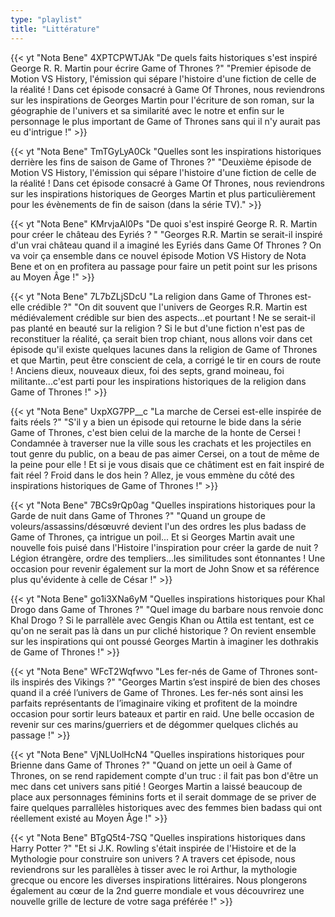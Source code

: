 ```yaml
---
type: "playlist"
title: "Littérature"
---
```



{{< yt "Nota Bene" 4XPTCPWTJAk "De quels faits historiques s'est inspiré George R. R. Martin pour écrire Game of Thrones ?" "Premier épisode de Motion VS History, l'émission qui sépare l'histoire d'une fiction de celle de la réalité ! Dans cet épisode consacré à Game Of Thrones, nous reviendrons sur les inspirations de Georges Martin pour l'écriture de son roman, sur la géographie de l'univers et sa similarité avec le notre et enfin sur le personnage le plus important de Game of Thrones sans qui il n'y aurait pas eu d'intrigue !" >}}

{{< yt "Nota Bene" TmTGyLyA0Ck "Quelles sont les inspirations historiques derrière les fins de saison de Game of Thrones ?" "Deuxième épisode de Motion VS History, l'émission qui sépare l'histoire d'une fiction de celle de la réalité ! Dans cet épisode consacré à Game Of Thrones, nous reviendrons sur les inspirations historiques de Georges Martin et plus particulièrement pour les évènements de fin de saison (dans la série TV)." >}}

{{< yt "Nota Bene" KMrvjaAl0Ps "De quoi s'est inspiré George R. R. Martin pour créer le château des Eyriés ? " "Georges R.R. Martin se serait-il inspiré d'un vrai château quand il a imaginé les Eyriés dans Game Of Thrones ? On va voir ça ensemble dans ce nouvel épisode Motion VS History de Nota Bene et on en profitera au passage pour faire un petit point sur les prisons au Moyen Âge !" >}}

{{< yt "Nota Bene" 7L7bZLjSDcU "La religion dans Game of Thrones est-elle crédible ?" "On dit souvent que l'univers de Georges R.R. Martin est médiévalement crédible sur bien des aspects...et pourtant ! Ne se serait-il pas planté en beauté sur la religion ? Si le but d'une fiction n'est pas de reconstituer la réalité, ça serait bien trop chiant, nous allons voir dans cet épisode qu'il existe quelques lacunes dans la religion de Game of Thrones et que Martin, peut être conscient de cela, a corrigé le tir en cours de route ! Anciens dieux, nouveaux dieux, foi des septs, grand moineau, foi militante...c'est parti pour les inspirations historiques de la religion dans Game of Thrones !" >}}

{{< yt "Nota Bene" UxpXG7PP__c "La marche de Cersei est-elle inspirée de faits réels ?" "S'il y a bien un épisode qui retourne le bide dans la série Game of Thrones, c'est bien celui de la marche de la honte de Cersei ! Condamnée à traverser nue la ville sous les crachats et les projectiles en tout genre du public, on a beau de pas aimer Cersei, on a tout de même de la peine pour elle ! Et si je vous disais que ce châtiment est en fait inspiré de fait réel ? Froid dans le dos hein ? Allez, je vous emmène du côté des inspirations historiques de Game of Thrones !" >}}

{{< yt "Nota Bene" 7BCs9rQp0ag "Quelles inspirations historiques pour la Garde de nuit dans Game of Thrones ?" "Quand un groupe de voleurs/assassins/désœuvré devient l'un des ordres les plus badass de Game of Thrones, ça intrigue un poil... Et si Georges Martin avait une nouvelle fois puisé dans l'Histoire l'inspiration pour créer la garde de nuit ? Légion étrangère, ordre des templiers...les similitudes sont étonnantes ! Une occasion pour revenir également sur la mort de John Snow et sa référence plus qu'évidente à celle de César !" >}}

{{< yt "Nota Bene" go1i3XNa6yM "Quelles inspirations historiques pour Khal Drogo dans Game of Thrones ?" "Quel image du barbare nous renvoie donc Khal Drogo ? Si le parrallèle avec Gengis Khan ou Attila est tentant, est ce qu'on ne serait pas là dans un pur cliché historique ? On revient ensemble sur les inspirations qui ont poussé Georges Martin à imaginer les dothrakis de Game of Thrones !" >}}

{{< yt "Nota Bene" WFcT2Wqfwvo "Les fer-nés de Game of Thrones sont-ils inspirés des Vikings ?" "Georges Martin s’est inspiré de bien des choses quand il a créé l’univers de Game of Thrones. Les fer-nés sont ainsi les parfaits représentants de l’imaginaire viking et profitent de la moindre occasion pour sortir leurs bateaux et partir en raid. Une belle occasion de revenir sur ces marins/guerriers et de dégommer quelques clichés au passage !" >}}

{{< yt "Nota Bene" VjNLUolHcN4 "Quelles inspirations historiques pour Brienne dans Game of Thrones ?" "Quand on jette un oeil à Game of Thrones, on se rend rapidement compte d'un truc : il fait pas bon d'être un mec dans cet univers sans pitié ! Georges Martin a laissé beaucoup de place aux personnages féminins forts et il serait dommage de se priver de faire quelques parrallèles historiques avec des femmes bien badass qui ont réellement existé au Moyen Âge !" >}}

{{< yt "Nota Bene" BTgQ5t4-7SQ "Quelles inspirations historiques dans Harry Potter ?" "Et si J.K. Rowling s'était inspirée de l'Histoire et de la Mythologie pour construire son univers ? A travers cet épisode, nous reviendrons sur les parallèles à tisser avec le roi Arthur, la mythologie grecque ou encore les diverses inspirations littéraires. Nous plongerons également au cœur de la 2nd guerre mondiale et vous découvrirez une nouvelle grille de lecture de votre saga préférée !" >}}
